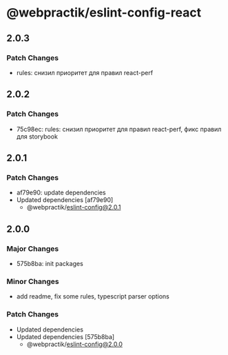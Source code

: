 # @webpractik/eslint-config-react

## 2.0.3

### Patch Changes

- rules: снизил приоритет для правил react-perf

## 2.0.2

### Patch Changes

- 75c98ec: rules: снизил приоритет для правил react-perf, фикс правил для storybook

## 2.0.1

### Patch Changes

- af79e90: update dependencies
- Updated dependencies [af79e90]
    - @webpractik/eslint-config@2.0.1

## 2.0.0

### Major Changes

- 575b8ba: init packages

### Minor Changes

- add readme, fix some rules, typescript parser options

### Patch Changes

- Updated dependencies
- Updated dependencies [575b8ba]
    - @webpractik/eslint-config@2.0.0
